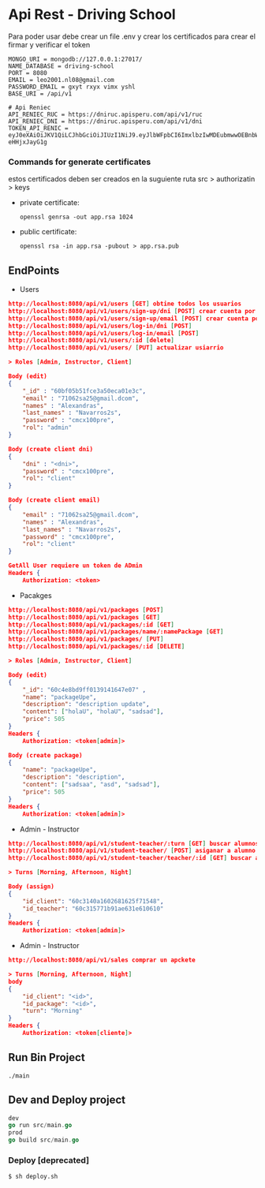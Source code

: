# Api Rest - Driving School


Para poder usar debe crear un file .env y crear los certificados para crear el firmar y verificar el token
```.env
MONGO_URI = mongodb://127.0.0.1:27017/
NAME_DATABASE = driving-school
PORT = 8080
EMAIL = leo2001.nl08@gmail.com
PASSWORD_EMAIL = gxyt rxyx vimx yshl
BASE_URI = /api/v1

# Api Reniec
API_RENIEC_RUC = https://dniruc.apisperu.com/api/v1/ruc
API_RENIEC_DNI = https://dniruc.apisperu.com/api/v1/dni
TOKEN_API_RENIC = eyJ0eXAiOiJKV1QiLCJhbGciOiJIUzI1NiJ9.eyJlbWFpbCI6ImxlbzIwMDEubmwwOEBnbWFpbC5jb20ifQ.AmjGab5gCfOAPEBsmK75qqUNFDmxsJS-eHHjxJayG1g
```
### Commands for generate certificates
estos certificados deben ser creados en la suguiente ruta src > authorizatin > keys
- private certificate:
    ```shell
    openssl genrsa -out app.rsa 1024
    ```
- public certificate:
    ```shell
    openssl rsa -in app.rsa -pubout > app.rsa.pub
    ```

## EndPoints
- Users
```json
http://localhost:8080/api/v1/users [GET] obtine todos los usuarios
http://localhost:8080/api/v1/users/sign-up/dni [POST] crear cuenta por dni
http://localhost:8080/api/v1/users/sign-up/email [POST] crear cuenta por email
http://localhost:8080/api/v1/users/log-in/dni [POST] 
http://localhost:8080/api/v1/users/log-in/email [POST] 
http://localhost:8080/api/v1/users/:id [delete]
http://localhost:8080/api/v1/users/ [PUT] actualizar usiarrio

> Roles [Admin, Instructor, Client]

Body (edit)
{
    "_id" : "60bf05b51fce3a50eca01e3c",
    "email" : "71062sa25@gmail.dcom",
	"names" : "Alexandras",
	"last_names" : "Navarros2s",
	"password" : "cmcx100pre",
	"rol": "admin"
}

Body (create client dni)
{
    "dni" : "<dni>",
	"password" : "cmcx100pre",
	"rol": "client"
}

Body (create client email)
{
    "email" : "71062sa25@gmail.dcom",
	"names" : "Alexandras",
	"last_names" : "Navarros2s",
	"password" : "cmcx100pre",
	"rol": "client"
}

GetAll User requiere un token de ADmin
Headers {
    Authorization: <token>
```



- Pacakges
```json
http://localhost:8080/api/v1/packages [POST]
http://localhost:8080/api/v1/packages [GET]
http://localhost:8080/api/v1/packages/:id [GET]
http://localhost:8080/api/v1/packages/name/:namePackage [GET]
http://localhost:8080/api/v1/packages/ [PUT]
http://localhost:8080/api/v1/packages/:id [DELETE]

> Roles [Admin, Instructor, Client]

Body (edit)
{
    "_id": "60c4e8bd9ff0139141647e07" ,
    "name": "packageUpe",
    "description": "description update",
    "content": ["holaU", "holaU", "sadsad"],
    "price": 505
}
Headers {
    Authorization: <token[admin]>

Body (create package)
{
    "name": "packageUpe",
    "description": "description",
    "content": ["sadsaa", "asd", "sadsad"],
    "price": 505
}
Headers {
    Authorization: <token[admin]>
```

- Admin - Instructor
```json
http://localhost:8080/api/v1/student-teacher/:turn [GET] buscar alumnos y profesores por turno
http://localhost:8080/api/v1/student-teacher/ [POST] asiganar a alumno a profesor
http://localhost:8080/api/v1/student-teacher/teacher/:id [GET] buscar alumnos de un profesor

> Turns [Morning, Afternoon, Night]

Body (assign)
{
    "id_client": "60c3140a1602681625f71548",
    "id_teacher": "60c315771b91ae631e610610"
}
Headers {
    Authorization: <token[admin]>
```

- Admin - Instructor
```json
http://localhost:8080/api/v1/sales comprar un apckete

> Turns [Morning, Afternoon, Night]
body
{
    "id_client": "<id>",
    "id_package": "<id>",
    "turn": "Morning"
}
Headers {
    Authorization: <token[cliente]>
```
## Run Bin Project

```
./main
```
## Dev and Deploy project 
```go
dev
go run src/main.go
prod
go build src/main.go
```


### Deploy [deprecated]
```shell
$ sh deploy.sh
```

